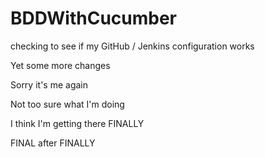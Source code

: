 # BDDWithCucumber

checking to see if my GitHub / Jenkins configuration works

Yet some more changes

Sorry it's me again

Not too sure what I'm doing

I think I'm getting there FINALLY

FINAL after FINALLY
